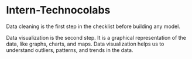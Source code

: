 # Intern-Technocolabs

Data cleaning is the first step in the checklist before building any model. 

Data visualization is the second step. It is a graphical representation of the data, like graphs, charts, and maps. Data visualization helps us to understand outliers, patterns, and trends in the data.



